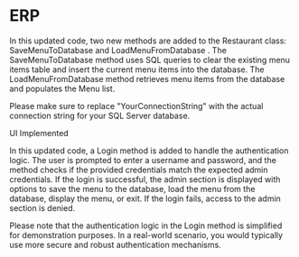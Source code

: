 # ERP

In this updated code, two new methods are added to the  Restaurant  class:  SaveMenuToDatabase  and  LoadMenuFromDatabase . The  SaveMenuToDatabase  method uses SQL queries to clear the existing menu items table and insert the current menu items into the database. The  LoadMenuFromDatabase  method retrieves menu items from the database and populates the  Menu  list. 
 
Please make sure to replace "YourConnectionString" with the actual connection string for your SQL Server database.


UI Implemented

In this updated code, a  Login  method is added to handle the authentication logic. The user is prompted to enter a username and password, and the method checks if the provided credentials match the expected admin credentials. If the login is successful, the admin section is displayed with options to save the menu to the database, load the menu from the database, display the menu, or exit. If the login fails, access to the admin section is denied. 
 
Please note that the authentication logic in the  Login  method is simplified for demonstration purposes. In a real-world scenario, you would typically use more secure and robust authentication mechanisms.
